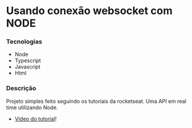 # Usando conexão websocket com NODE

### Tecnologias

+ Node
+ Typescript
+ Javascript
+ Html

### Descrição

Projeto simples feito seguindo os tutoriais da rocketseat. Uma API em real time utilizando Node.

+ [Vídeo do tutorial](https://www.youtube.com/watch?v=HrkECIzaQvE&ab_channel=Rocketseat)!
